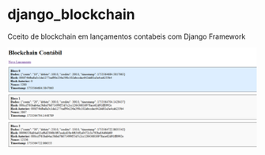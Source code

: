 # django_blockchain
Cceito de blockchain em lançamentos contabeis com Django Framework

 ![Fluxo-Django](https://github.com/davipythonweb/django_blockchain/blob/main/tela-lancamentos.png)
